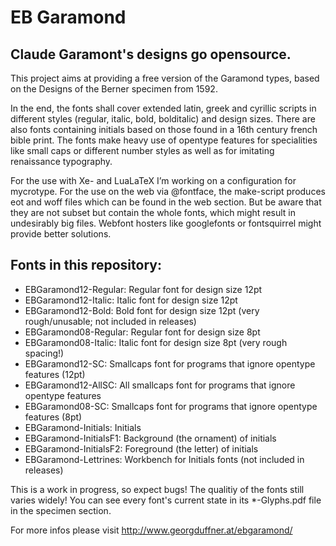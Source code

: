 # EB Garamond
## Claude Garamont's designs go opensource.

This project aims at providing a free version of the Garamond types, based on the Designs of the Berner specimen from 1592.

In the end, the fonts shall cover extended latin, greek and cyrillic scripts in different styles (regular, italic, bold, bolditalic) and design sizes. There are also fonts containing initials based on those found in a 16th century french bible print. The fonts make heavy use of opentype features for specialities like small caps or different number styles as well as for imitating renaissance typography.

For the use with Xe- and LuaLaTeX I’m working on a configuration for mycrotype. For the use on the web via @fontface, the make-script produces eot and woff files which can be found in the web section. But be aware that they are not subset but contain the whole fonts, which might result in undesirably big files. Webfont hosters like googlefonts or fontsquirrel might provide better solutions.

## Fonts in this repository:

- EBGaramond12-Regular: Regular font for design size 12pt
- EBGaramond12-Italic: Italic font for design size 12pt
- EBGaramond12-Bold: Bold font for design size 12pt (very rough/unusable; not included in releases)
- EBGaramond08-Regular: Regular font for design size 8pt
- EBGaramond08-Italic: Italic font for design size 8pt (very rough spacing!)
- EBGaramond12-SC: Smallcaps font for programs that ignore opentype features (12pt)
- EBGaramond12-AllSC: All smallcaps font for programs that ignore opentype features
- EBGaramond08-SC: Smallcaps font for programs that ignore opentype features (8pt)
- EBGaramond-Initials: Initials
- EBGaramond-InitialsF1: Background (the ornament) of initials
- EBGaramond-InitialsF2: Foreground (the letter) of initials
- EBGaramond-Lettrines: Workbench for Initials fonts (not included in releases)

This is a work in progress, so expect bugs! The qualitiy of the fonts still varies widely! You can see every font's current state in its *-Glyphs.pdf file in the specimen section.

For more infos please visit http://www.georgduffner.at/ebgaramond/
